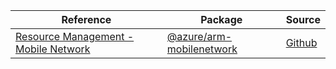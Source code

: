 | Reference | Package | Source |
|---|---|---|
|[Resource Management - Mobile Network](arm-mobilenetwork-readme.md)|[@azure/arm-mobilenetwork](https://www.npmjs.com/package/@azure/arm-mobilenetwork)|[Github](https://github.com/Azure/azure-sdk-for-js/blob/main/sdk/mobilenetwork/arm-mobilenetwork)|
